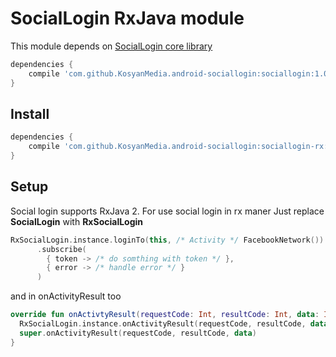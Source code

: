 # SocialLogin RxJava module

This module depends on [SocialLogin core library][sociallogin-core]

```Groovy
dependencies {
    compile 'com.github.KosyanMedia.android-sociallogin:sociallogin:1.0.0'
}
```

## Install

```Groovy
dependencies {
    compile 'com.github.KosyanMedia.android-sociallogin:sociallogin-rx:1.0.0'
}
```

## Setup

Social login supports RxJava 2. For use social login in rx maner Just replace **SocialLogin** with **RxSocialLogin**

```Kotlin
RxSocialLogin.instance.loginTo(this, /* Activity */ FacebookNetwork())
      .subscribe(
        { token -> /* do somthing with token */ },
        { error -> /* handle error */ }
      )
```

and in onActivityResult too


```Kotlin
override fun onActivtyResult(requestCode: Int, resultCode: Int, data: Intent?) {
  RxSocialLogin.instance.onActivityResult(requestCode, resultCode, data)
  super.onActivityResult(requestCode, resultCode, data)
}
```


[sociallogin-core]: https://github.com/KosyanMedia/android-sociallogin